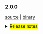 ### 2.0.0

 [source](https://github.com/seata/seata/archive/v2.0.0.zip) |
 [binary](https://github.com/seata/seata/releases/download/v2.0.0/seata-server-2.0.0.zip) 

<details>
  <summary><mark>Release notes</mark></summary>

### Seata 2.0.0

Seata 2.0.0 发布。

Seata 是一款开源的分布式事务解决方案，提供高性能和简单易用的分布式事务服务。

此版本更新如下：

### feature：
- [[#5165](https://github.com/seata/seata/pull/5165)] TCC结构拆分，支持API方式接入。增加集成层模块（seata-integration-tx-api），对事务流程定义以及代理部分增强。
- [[#5352](https://github.com/seata/seata/pull/5352)] 在TCC Business Action Context中集成jackson和gson序列化功能
- [[#5377](https://github.com/seata/seata/pull/5377)] 使AbstractHttpExecutor类支持PUT方式的请求
- [[#5396](https://github.com/seata/seata/pull/5396)] TC 异常日志指标采集
- [[#5118](https://github.com/seata/seata/pull/5118)] 支持二阶段并行下发执行
- [[#5529](https://github.com/seata/seata/pull/5529)] docker镜像支持注入JVM参数到容器
- [[#3887](https://github.com/seata/seata/pull/3887)] 增加AT模式的SQLServer数据库支持
- [[#4033](https://github.com/seata/seata/pull/4033)] 增加ServerDB存储模式的SQLServer支持
- [[#5717](https://github.com/seata/seata/pull/5717)] 兼容1.4.2及以下版本的file.conf/registry.conf配置
- [[#5842](https://github.com/seata/seata/pull/5842)] 构建docker 镜像时添加相关git信息,方便定位代码关系
- [[#5902](https://github.com/seata/seata/pull/5902)] 支持IPv6网络环境
- [[#5907](https://github.com/seata/seata/pull/5907)] 增加AT模式的PolarDB-X 2.0数据库支持
- [[#5932](https://github.com/seata/seata/pull/5932)] AT模式支持达梦数据库
- [[#5946](https://github.com/seata/seata/pull/5946)] 增加sqlserver对控制台分页接口的适配
- [[#5226](https://github.com/seata/seata/pull/5226)] 支持Raft集群部署和事务存储模式

### bugfix：
- [[#5677](https://github.com/seata/seata/pull/5677)]  修复saga模式下serviceTask入参autoType转化失败问题
- [[#5194](https://github.com/seata/seata/pull/5194)] 修复使用Oracle作为服务端DB存储时的建表失败问题
- [[#5021](https://github.com/seata/seata/pull/5201)] 修复 JDK17 下获取 Spring 原始代理对象失败的问题
- [[#5023](https://github.com/seata/seata/pull/5203)] 修复 `seata-core` 模块传递依赖冲突
- [[#5224](https://github.com/seata/seata/pull/5224)] 修复 oracle初始化脚本索引名重复的问题
- [[#5233](https://github.com/seata/seata/pull/5233)] 修复LoadBalance相关配置不一致的问题
- [[#5245](https://github.com/seata/seata/pull/5245)] 修复不完整的distribution模块依赖
- [[#5239](https://github.com/seata/seata/pull/5239)] 修复当使用JDK代理时，`getConfig` 方法获取部分配置时抛出 `ClassCastException` 异常的问题
- [[#5266](https://github.com/seata/seata/pull/5265)] 修复控制台全局锁查询接口查到了已释放的锁
- [[#5282](https://github.com/seata/seata/pull/5282)] 修复并行rm请求处理时数组索引越界问题
- [[#5294](https://github.com/seata/seata/pull/5294)] 修复AT模式下pgsql/oracle的主键列自增的问题
- [[#5298](https://github.com/seata/seata/pull/5298)] 事务提交或回滚超时不移除global session
- [[#5304](https://github.com/seata/seata/pull/5304)] 移除基于文件存储恢复时的RollbackRetryTimeout事务
- [[#5310](https://github.com/seata/seata/pull/5310)] 修复生成update前后镜像sql不对关键字转义的bug
- [[#5318](https://github.com/seata/seata/pull/5318)] 修复jdk8 中 G1 参数
- [[#5330](https://github.com/seata/seata/pull/5330)] 修复单元测试中发现的bug
- [[#5337](https://github.com/seata/seata/pull/5337)] 修复feature#5165中关于spring使用环境下，多interceptor排序问题，同时修复order一致时无法使用BeforeTransaction(AfterTransaction)事务排序问题
- [[#5347](https://github.com/seata/seata/pull/5347)] 修复控制台打印 `unauthorized error` 问题
- [[#5355](https://github.com/seata/seata/pull/5355)] 修复自定义context-path时的问题
- [[#5362](https://github.com/seata/seata/pull/5362)] 修复当TC端回滚返回RollbackFailed时，自定义FailureHandler的方法未执行
- [[#5372](https://github.com/seata/seata/pull/5372)] 修复客户侧事务提交前超时未执行hook和failureHandler的问题
- [[#4734](https://github.com/seata/seata/pull/4734)] 修复AT模式下新增字段产生的字段找不到
- [[#5426](https://github.com/seata/seata/pull/5426)] 修复不能获取GlobalTransactional注解问题
- [[#5478](https://github.com/seata/seata/pull/5478)] 修复提交事务时事务已完成不抛出异常问题
- [[#5491](https://github.com/seata/seata/pull/5491)] 修复日志中不打印方法名的问题
- [[#5449](https://github.com/seata/seata/pull/5449)] 修复Oracle XA模式 start 重入问题
- [[#5531](https://github.com/seata/seata/pull/5531)] 修复读取logback文件路径错误的问题
- [[#5523](https://github.com/seata/seata/pull/5523)] 修复 GlobalStatus=9 在DB存储模式无法清除的问题
- [[#5558](https://github.com/seata/seata/pull/5558)] 修复mariadb回滚失败的问题
- [[#5556](https://github.com/seata/seata/pull/5556)] 修复 oracle 插入 undolog 失败问题
- [[#5579](https://github.com/seata/seata/pull/5579)] 修复 resourceId 为空时，获取 RM_CHANNELS 空指针问题
- [[#5577](https://github.com/seata/seata/pull/5577)] 修复 grpc拦截器解绑xid失败问题
- [[#5594](https://github.com/seata/seata/pull/5594)] 修复participant情况下的重复日志
- [[#5604](https://github.com/seata/seata/pull/5604)] 修复在DB模式下 `asyncCommit` 和 `queueToRetryCommit` 两个方法总是失败的问题
- [[#5661](https://github.com/seata/seata/pull/5661)] 修复connectionProxyXA连接复用时timeout为null
- [[#5678](https://github.com/seata/seata/pull/5675)] 修复 xxx.grouplist 和 grouplist.xxx 配置项兼容问题
- [[#5715](https://github.com/seata/seata/pull/5715)] 修复取中划线配置项错误问题
- [[#5748](https://github.com/seata/seata/pull/5748)] 修复在某些情况下，业务sql中主键字段名大小写与表元数据中的不一致，导致回滚失败
- [[#5745](https://github.com/seata/seata/pull/5745)] 修复不满足 sofa-rpc 中 setAttachment 方法的参数前缀要求问题
- [[#5772](https://github.com/seata/seata/pull/5762)] 修复TableMetaCache的一些字段类型，避免溢出
- [[#5787](https://github.com/seata/seata/pull/5794)] 解决redis作为注册中心时cluster无法自定义的BUG
- [[#5810](https://github.com/seata/seata/pull/5810)] 修复druid依赖冲突导致的XA事务开始异常与回滚失败
- [[#5821](https://github.com/seata/seata/pull/5821)] 修复insert executor对关键字未转义的问题
- [[#5835](https://github.com/seata/seata/pull/5835)] bugfix: 修复当 XA 事务失败回滚后，TC 还会继续重试回滚的问题
- [[#5881](https://github.com/seata/seata/pull/5880)] 修复事务回滚时锁未删除的问题
- [[#5930](https://github.com/seata/seata/pull/5930)] 修复存储为redis哨兵模式下哨兵密码缺失的问题
- [[#5958](https://github.com/seata/seata/pull/5958)] 在二阶段提交状态下发生重选时需要进行解除全局锁
- [[#5971](https://github.com/seata/seata/pull/5971)] 修复某些未弃用的配置显示"已弃用"

### optimize：
- [[#5966](https://github.com/seata/seata/pull/5966)] Saga 表达式解耦并统一格式
- [[#5928](https://github.com/seata/seata/pull/5928)] 增加Saga模式状态机语义验证阶段
- [[#5208](https://github.com/seata/seata/pull/5208)] 优化多次重复获取Throwable#getCause问题
- [[#5212](https://github.com/seata/seata/pull/5212)] 优化不合理的日志信息级别
- [[#5237](https://github.com/seata/seata/pull/5237)] 优化异常日志打印(EnhancedServiceLoader.loadFile#cahtch)
- [[#5243](https://github.com/seata/seata/pull/5243)] 升级 kryo 5.4.0 优化对jdk17的兼容性
- [[#5153](https://github.com/seata/seata/pull/5153)] 只允许AT去尝试跨RM获取channel
- [[#5177](https://github.com/seata/seata/pull/5177)] 如果 `server.session.enable-branch-async-remove` 为真，异步删除分支，同步解锁。
- [[#4858](https://github.com/seata/seata/pull/4858)] 重构优化 SessionManager 用法
- [[#4881](https://github.com/seata/seata/pull/4881)] 重新划分 SessionManager和SessionLifecycleListener 用法
- [[#5273](https://github.com/seata/seata/pull/5273)] 优化`protobuf-maven-plugin`插件的编译配置，解决高版本的命令行过长问题
- [[#5278](https://github.com/seata/seata/pull/5278)] 清理sessionmanager多例模式遗留代码
- [[#5302](https://github.com/seata/seata/pull/5302)] 移除启动脚本的-Xmn参数
- [[#4880](https://github.com/seata/seata/pull/4880)] 优化提交和回滚遇到异常时的日志输出
- [[#5322](https://github.com/seata/seata/pull/5322)] 优化SPI加载日志
- [[#5323](https://github.com/seata/seata/pull/5323)] 为全局事务超时日志添加时间信息
- [[#5328](https://github.com/seata/seata/pull/5333)] 为全局事务和事务存储的Redis模式，增加对应的lua实现
- [[#5341](https://github.com/seata/seata/pull/5341)] 优化 gRPC TCC模式
- [[#5342](https://github.com/seata/seata/pull/5342)] 优化 TCC fence log 清理定时任务的 delay 参数值检查
- [[#5325](https://github.com/seata/seata/pull/5325)] 添加配置中心、注册中心类型以及存储模式日志信息
- [[#5351](https://github.com/seata/seata/pull/5351)] 优化 TCC 模式下的 RPC filter
- [[#5354](https://github.com/seata/seata/pull/5354)] 重构 RPC 集成模块
- [[#5370](https://github.com/seata/seata/pull/5370)] 优化事务失败处理 handler
- [[#5461](https://github.com/seata/seata/pull/5461)] 优化 license workflow
- [[#5464](https://github.com/seata/seata/pull/5464)] 修复saga模式全局事务状态始终为Begin的问题
- [[#5456](https://github.com/seata/seata/pull/5456)] 重构 ColumnUtils 和 EscapeHandler
- [[#5438](https://github.com/seata/seata/pull/5438)] 优化code style检测属性
- [[#5471](https://github.com/seata/seata/pull/5471)] 优化客户侧事务日志
- [[#5485](https://github.com/seata/seata/pull/5485)] 优化Server日志输出
- [[#4907](https://github.com/seata/seata/pull/4907)] 调整二阶段result线程池大小及优化代码
- [[#5487](https://github.com/seata/seata/pull/5487)] 将branchsession中的lockholder增加final修饰
- [[#5519](https://github.com/seata/seata/pull/5519)] 优化 Oracle FenceHandler
- [[#5501](https://github.com/seata/seata/pull/5501)] 支持乐观锁方式更新事务状态
- [[#5419](https://github.com/seata/seata/pull/5419)] 优化镜像发布流水线支持jdk8/17和支持maven 3.9.0
- [[#5549](https://github.com/seata/seata/pull/5549)] 优化 gpg key 和 发布流水线
- [[#5576](https://github.com/seata/seata/pull/5576)] 仅当 useTCCFence 设置为 true 时，才开启 Fence 表清理任务
- [[#5623](https://github.com/seata/seata/pull/5623)] 优化异步提交线程和重试线程之间可能存在的冲突
- [[#5553](https://github.com/seata/seata/pull/5553)] 支持表和列元数据大小写敏感设置
- [[#5644](https://github.com/seata/seata/pull/5644)] 优化Server日志输出
- [[#5680](https://github.com/seata/seata/pull/5680)] 优化大小写转义符
- [[#5714](https://github.com/seata/seata/pull/5714)] 优化分布式锁竞争日志
- [[#5723](https://github.com/seata/seata/pull/5723)] 优化docker镜像的默认时区
- [[#5779](https://github.com/seata/seata/pull/5779)] 删除无用的输出日志并统一日志输出路径
- [[#5802](https://github.com/seata/seata/pull/5802)] 优化server端事务隔离级别为读已提交
- [[#5783](https://github.com/seata/seata/pull/5783)] 支持nacos上application name配置
- [[#5524](https://github.com/seata/seata/pull/5524)] 支持 seata-server.sh 中的更多操作命令
- [[#5836](https://github.com/seata/seata/pull/5836)] 分离mariadb和mysql的AT实现
- [[#5869](https://github.com/seata/seata/pull/5869)] 优化一些小的语法
- [[#5885](https://github.com/seata/seata/pull/5885)] 优化ConnectionProxyXA中的日志
- [[#5894](https://github.com/seata/seata/pull/5894)] 移除无license组件
- [[#5895](https://github.com/seata/seata/pull/5895)] 移除7z压缩支持
- [[#5896](https://github.com/seata/seata/pull/5896)] 移除 mariadb.jdbc 依赖
- [[#5384](https://github.com/seata/seata/pull/5384)] 统一版本号管理，只需维护 `build/pom.xml` 中的版本号即可。
- [[#5419](https://github.com/seata/seata/pull/5419)] 发布基于多个java版本的docker镜像
- [[#5829](https://github.com/seata/seata/pull/5829)] 修正 `codecov chart` 不展示的问题
- [[#5878](https://github.com/seata/seata/pull/5878)] 优化 `httpcore` 和 `httpclient` 的依赖定义
- [[#5917](https://github.com/seata/seata/pull/5917)] 升级 native-lib-loader 版本
- [[#5926](https://github.com/seata/seata/pull/5926)] 优化一些与 Apollo 相关的脚本
- [[#5938](https://github.com/seata/seata/pull/5938)] 支持 jmx 监控配置
- [[#5951](https://github.com/seata/seata/pull/5951)] 删除在 jdk17 中不支持的配置项
- [[#5959](https://github.com/seata/seata/pull/5959)] 修正代码风格问题及去除无用的类引用


### security:
- [[#5642](https://github.com/seata/seata/pull/5642)] 增加Hessian 序列化黑白名单
- [[#5694](https://github.com/seata/seata/pull/5694)] 修复若干Node.js依赖安全漏洞
- [[#5801](https://github.com/seata/seata/pull/5801)] 修复Java依赖安全漏洞
- [[#5805](https://github.com/seata/seata/pull/5805)] 修复序列化漏洞
- [[#5868](https://github.com/seata/seata/pull/5868)] 修复npm package漏洞
- [[#5916](https://github.com/seata/seata/pull/5916)] 修复npm package漏洞
- [[#5942](https://github.com/seata/seata/pull/5942)] 升级依赖版本
- [[#5987](https://github.com/seata/seata/pull/5987)] 升级依赖版本

### test：
- [[#5308](https://github.com/seata/seata/pull/5308)] 添加单元测试用例 [FileLoader, ObjectHolder, StringUtils]
- [[#5309](https://github.com/seata/seata/pull/5309)] 添加单元测试用例 [ArrayUtils, ConfigTools, MapUtil]
- [[#5335](https://github.com/seata/seata/pull/5335)] 添加单元测试用例 [EnhancedServiceLoader,ExtensionDefinition,SizeUtilTest,ReflectionUtil,LowerCaseLinkHashMap,FileLoader,ObjectHolder]
- [[#5366](https://github.com/seata/seata/pull/5366)] 修复 UpdateExecutorTest 单测失败问题
- [[#5383](https://github.com/seata/seata/pull/5383)] 修复多Spring版本测试失败
- [[#5391](https://github.com/seata/seata/pull/5391)] 添加 config 模块的单元测试用例
- [[#5428](https://github.com/seata/seata/pull/5428)] 修复 FileTransactionStoreManagerTest 单测失败问题
- [[#5622](https://github.com/seata/seata/pull/5622)] 添加单元测试用例 [ExporterType, RegistryType]
- [[#5637](https://github.com/seata/seata/pull/5637)] 添加单元测试用例 [BatchResultMessage, HeartbeatMessage, RegisterRMResponse, ResultCode, RegisterTMResponse, MergeResultMessage, MergedWarpMessage, Version]
- [[#5893](https://github.com/seata/seata/pull/5893)] 移除 sofa 测试用例
- [[#5845](https://github.com/seata/seata/pull/5845)] 升级 `druid` 版本，并添加 `test-druid.yml` 用于测试seata与druid各版本的兼容性。
- [[#5863](https://github.com/seata/seata/pull/5863)] 修复单元测试在Java21下无法正常运行的问题。
- [[#5986](https://github.com/seata/seata/pull/5986)] 修复 zookeeper 单测失败问题

### Contributors:

非常感谢以下 contributors 的代码贡献。若有无意遗漏，请报告。

- [slievrly](https://github.com/slievrly)
- [xssdpgy](https://github.com/xssdpgy)
- [albumenj](https://github.com/albumenj)
- [PeppaO](https://github.com/PeppaO)
- [yuruixin](https://github.com/yuruixin)
- [CrazyLionLi](https://github.com/JavaLionLi)
- [xingfudeshi](https://github.com/xingfudeshi)
- [Bughue](https://github.com/Bughue)
- [pengten](https://github.com/pengten)
- [wangliang181230](https://github.com/wangliang181230)
- [GoodBoyCoder](https://github.com/GoodBoyCoder)
- [funky-eyes](https://github.com/funky-eyes)
- [isharpever](https://github.com/isharpever)
- [mxsm](https://github.com/mxsm)
- [liuqiufeng](https://github.com/liuqiufeng)
- [l81893521](https://github.com/l81893521)
- [dmego](https://github.com/dmego)
- [zsp419](https://github.com/zsp419)
- [tuwenlin](https://github.com/tuwenlin)
- [sixlei](https://github.com/sixlei)
- [yixia](https://github.com/wt-better)
- [capthua](https://github.com/capthua)
- [robynron](https://github.com/robynron)
- [XQDD](https://github.com/XQDD)
- [Weelerer](https://github.com/Weelerer)
- [Ifdevil](https://github.com/Ifdevil)
- [iquanzhan](https://github.com/iquanzhan)
- [leizhiyuan](https://github.com/leizhiyuan)

同时，我们收到了社区反馈的很多有价值的issue和建议，非常感谢大家。


#### Link

- **Seata:** https://github.com/seata/seata  
- **Seata-Samples:** https://github.com/seata/seata-samples   
- **Release:** https://github.com/seata/seata/releases
- **WebSite:** https://seata.io

</details>
